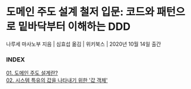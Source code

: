 # 도메인 주도 설계 철저 입문: 코드와 패턴으로 밑바닥부터 이해하는 DDD

나루세 마사노부 지음 | 심효섭 옮김 | 위키북스 | 2020년 10월 14일 출간

### INDEX

[01. 도메인 주도 설계란?](https://github.com/oh29oh29/read-and-learn/tree/master/books/ddd-introduce/Chapter01.md)  
[02. 시스템 특유의 값을 나타내기 위한 '값 객체'](https://github.com/oh29oh29/read-and-learn/tree/master/books/ddd-introduce/Chapter02.md)  